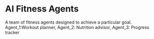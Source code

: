 # AI Fitness Agents
 A team of fitness agents designed to achieve a particular goal. Agent_1:Workout planner, Agent_2: Nutrition advisor, Agent_3: Progress tracker
